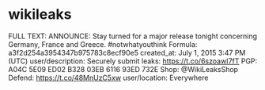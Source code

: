 # wikileaks

FULL TEXT: ANNOUNCE: Stay turned for a major release tonight concerning Germany, France and Greece. #notwhatyouthink
Formula: a3f2d254a3954347b975783c8ecf90e5
created_at: July 1, 2015 3:47 PM (UTC)
user/description: Securely submit leaks: https://t.co/6szoawI7fT
PGP: A04C 5E09 ED02 B328 03EB 6116 93ED 732E
Shop: @WikiLeaksShop
Defend: https://t.co/48MnUzC5xw
user/location: Everywhere